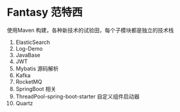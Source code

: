 # Fantasy 范特西
使用Maven 构建，各种新技术的试验田，每个子模块都是独立的技术栈

1. ElasticSearch
2. Log-Demo
3. JavaBase
4. JWT
5. Mybatis 源码解析
6. Kafka 
7. RocketMQ
8. SpringBoot 相关
9. ThreadPool-spring-boot-starter 自定义组件启动器
10. Quartz 
